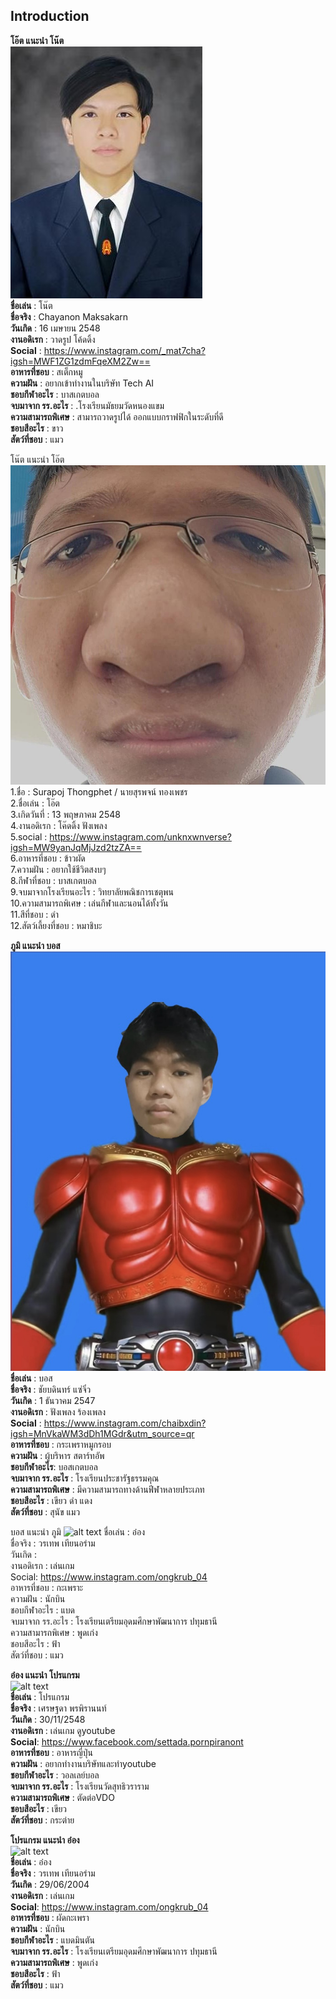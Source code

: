 ## Introduction
**โอ๊ต แนะนำ โน๊ต** <br />
![Note's pic](IMG/note.jpg) <br />
**ชื่อเล่น** : โน๊ต <br />
**ชื่อจริง** : Chayanon Maksakarn  <br />
**วันเกิด** : 16 เมษายน 2548 <br />
**งานอดิเรก** : วาดรูป โค้ดดิ้ง <br />
**Social** : https://www.instagram.com/_mat7cha?igsh=MWF1ZG1zdmFqeXM2Zw== <br />
**อาหารที่ชอบ** : สเต็กหมู <br />
**ความฝัน** : อยากเข้าทำงานในบริษัท Tech AI <br />
**ชอบกีฬาอะไร** : บาสเกตบอล <br />
**จบมาจาก รร.อะไร** : .โรงเรียนมัธยมวัดหนองแขม <br />
**ความสามารถพิเศษ** : สามารถวาดรูปได้ ออกแบบกราฟฟิกในระดับที่ดี <br />
**ชอบสีอะไร** : ขาว <br />
**สัตว์ที่ชอบ** : แมว <br />

โน๊ต แนะนำ โอ๊ต <br /> ![alt text](IMG/oatpic.jpg) <br />
1.ชื่อ : Surapoj Thongphet / นายสุรพจน์ ทองเพชร <br />
2.ชื่อเล่น : โอ๊ต <br />
3.เกิดวันที่ : 13 พฤษภาคม 2548 <br />
4.งานอดิเรก : โค๊ดดิ้ง ฟังเพลง <br />
5.social : https://www.instagram.com/unknxwnverse?igsh=MW9yanJqMjJzd2tzZA== <br />
6.อาหารที่ชอบ : ข้าวผัด <br />
7.ความฝัน : อยากใช้ชีวิตสงบๆ <br />
8.กีฬาที่ชอบ : บาสเกตบอล <br />
9.จบมาจากโรงเรียนอะไร : วิทยาลัยพณิชการเชตุพน <br />
10.ความสามารถพิเศษ : เล่นกีฬาและนอนได้ทั้งวัน <br />
11.สีที่ชอบ : ดำ <br />
12.สัตว์เลี้ยงที่ชอบ : หมาชิบะ <br />

**ภูมิ แนะนำ บอส** ![alt text](IMG/21E877E9-D90D-42A4-A617-A9A6F5375ADF.jpeg) <br />
**ชื่อเล่น** : บอส <br />
**ชื่อจริง** : ชัยบดินทร์ แซ่จิ๋ว <br />
**วันเกิด** : 1 ธันวาคม 2547 <br />
**งานอดิเรก** : ฟังเพลง ร้องเพลง <br />
**Social** : https://www.instagram.com/chaibxdin?igsh=MnVkaWM3dDh1MGdr&utm_source=qr <br />
**อาหารที่ชอบ** : กระเพราหมูกรอบ <br />
**ความฝัน** : ผู้บริหาร สตาร์ทอัพ <br />
**ชอบกีฬาอะไร**: บอสเกตบอล <br />
**จบมาจาก รร.อะไร** : โรงเรียนประชารัฐธรรมคุณ <br />
**ความสามารถพิเศษ** : มีความสามารถทางด้านฟีฬาหลายประเภท <br />
**ชอบสีอะไร** : เขียว ดำ แดง <br />
**สัตว์ที่ชอบ** : สุนัข แมว <br />

บอส แนะนำ ภูมิ ![alt text](...)
ชื่อเล่น : อ๋อง <br />
ชื่อจริง : วรเทพ เทียนอร่าม <br />
วันเกิด : <br />
งานอดิเรก : เล่นเกม <br />
Social: https://www.instagram.com/ongkrub_04 <br />
อาหารที่ชอบ : กะเพราะ <br />
ความฝัน : นักบิน <br />
ชอบกีฬาอะไร : แบด <br />
จบมาจาก รร.อะไร : โรงเรียนเตรียมอุดมศึกษาพัฒนาการ ปทุมธานี <br />
ความสามารถพิเศษ : พูดเก่ง <br />
ชอบสีอะไร : ฟ้า <br />
สัตว์ที่ชอบ : แมว <br />

**อ๋อง แนะนำ โปรแกรม** <br />
![alt text](https://github.com/NAIOATz/INT100-G6-suanmaiton/blob/woratep-112/IMG/Program.jpg?raw=true) <br />
**ชื่อเล่น** : โปรแกรม <br />
**ชื่อจริง** : เศรษฐดา พรพิรานนท์ <br />
**วันเกิด** : 30/11/2548 <br />
**งานอดิเรก** : เล่นเกม ดูyoutube <br />
**Social**: https://www.facebook.com/settada.pornpiranont <br />
**อาหารที่ชอบ** : อาหารญี่ปุ่น <br />
**ความฝัน** : อยากทำงานบริษัทและทำyoutube <br />
**ชอบกีฬาอะไร** : วอลเลย์บอล <br />
**จบมาจาก รร.อะไร** : โรงเรียนวัดสุทธิวราราม <br />
**ความสามารถพิเศษ** : ตัดต่อVDO <br />
**ชอบสีอะไร** : เขียว <br />
**สัตว์ที่ชอบ** : กระต่าย <br />

**โปรแกรม แนะนำ อ๋อง** <br />
![alt text](https://github.com/NAIOATz/INT100-G6-suanmaiton/blob/main/IMG/Ong.jpg?raw=true) <br />
**ชื่อเล่น** : อ๋อง <br />
**ชื่อจริง** : วรเทพ เทียนอร่าม <br />
**วันเกิด** : 29/06/2004 <br />
**งานอดิเรก** : เล่นเกม <br />
**Social**: https://www.instagram.com/ongkrub_04 <br />
**อาหารที่ชอบ** : ผัดกะเพรา <br />
**ความฝัน** : นักบิน <br />
**ชอบกีฬาอะไร** : แบดมินตัน <br />
**จบมาจาก รร.อะไร** : โรงเรียนเตรียมอุดมศึกษาพัฒนาการ ปทุมธานี <br />
**ความสามารถพิเศษ** : พูดเก่ง <br />
**ชอบสีอะไร** : ฟ้า <br />
**สัตว์ที่ชอบ** : แมว <br />
